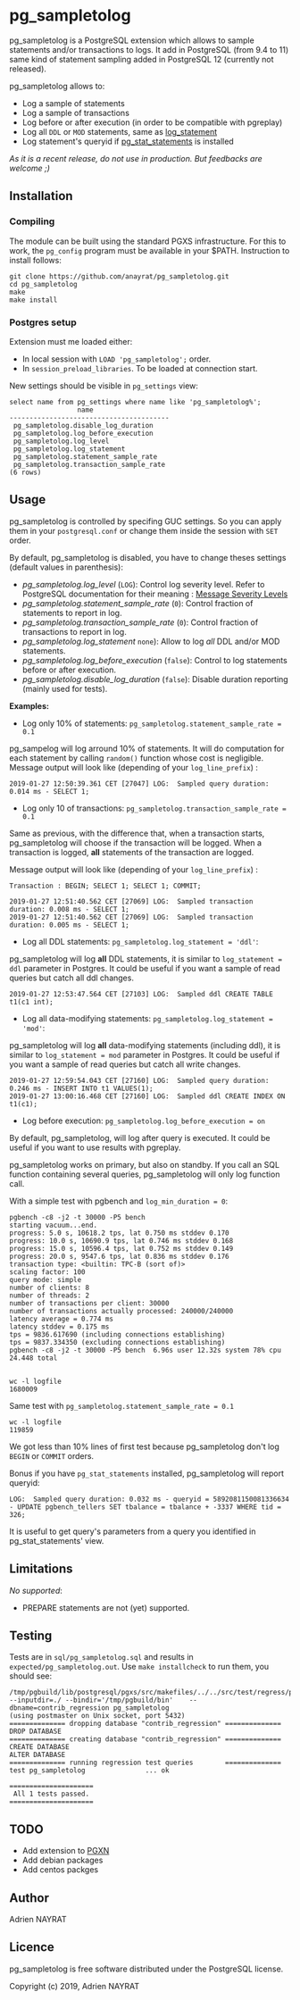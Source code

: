 # pg_sampletolog

pg_sampletolog is a PostgreSQL extension which allows to sample statements and/or transactions to logs. It add in PostgreSQL (from 9.4 to 11) same kind of statement sampling added in PostgreSQL 12 (currently not released).

pg_sampletolog allows to:

  * Log a sample of statements
  * Log a sample of transactions
  * Log before or after execution (in order to be compatible with pgreplay)
  * Log all `DDL` or `MOD` statements, same as [log_statement](https://www.postgresql.org/docs/current/runtime-config-logging.html#GUC-LOG-STATEMENT)
  * Log statement's queryid if [pg_stat_statements](https://www.postgresql.org/docs/current/pgstatstatements.html) is installed


*As it is a recent release, do not use in production. But feedbacks are welcome ;)*

## Installation

### Compiling

The module can be built using the standard PGXS infrastructure. For this to work, the `pg_config` program must be available in your $PATH. Instruction to install follows:

```
git clone https://github.com/anayrat/pg_sampletolog.git
cd pg_sampletolog
make
make install
```

### Postgres setup

Extension must me loaded either:

  * In local session with `LOAD 'pg_sampletolog';` order.
  * In `session_preload_libraries`. To be loaded at connection start.

New settings should be visible in `pg_settings` view:

```
select name from pg_settings where name like 'pg_sampletolog%';
                 name                 
----------------------------------------
 pg_sampletolog.disable_log_duration
 pg_sampletolog.log_before_execution
 pg_sampletolog.log_level
 pg_sampletolog.log_statement
 pg_sampletolog.statement_sample_rate
 pg_sampletolog.transaction_sample_rate
(6 rows)
```


## Usage

pg_sampletolog is controlled by specifing GUC settings. So you can apply them in your `postgresql.conf` or change them inside the session with `SET` order.

By default, pg_sampletolog is disabled, you have to change theses settings (default values in parenthesis):

  * *pg_sampletolog.log_level* (`LOG`): Control log severity level. Refer to PostgreSQL documentation for their meaning : [Message Severity Levels](https://www.postgresql.org/docs/current/runtime-config-logging.html#RUNTIME-CONFIG-SEVERITY-LEVELS)
  * *pg_sampletolog.statement_sample_rate* (`0`): Control fraction of statements to report in log.
  * *pg_sampletolog.transaction_sample_rate* (`0`): Control fraction of transactions to report in log.
  * *pg_sampletolog.log_statement* `none`): Allow to log *all* DDL and/or MOD statements.
  * *pg_sampletolog.log_before_execution* (`false`): Control to log statements before or after execution.
  * *pg_sampletolog.disable_log_duration* (`false`): Disable duration reporting (mainly used for tests).


**Examples:**

  * Log only 10% of statements: `pg_sampletolog.statement_sample_rate = 0.1`

pg_sampelog will log arround 10% of statements. It will do computation for each statement by calling `random()` function whose cost is negligible. Message output will look like (depending of your `log_line_prefix`) :
```
2019-01-27 12:50:39.361 CET [27047] LOG:  Sampled query duration: 0.014 ms - SELECT 1;
```

  * Log only 10 of transactions: `pg_sampletolog.transaction_sample_rate = 0.1`

Same as previous, with the difference that, when a transaction starts, pg_sampletolog will choose if the transaction will be logged. When a transaction is logged, **all** statements of the transaction are logged.

Message output will look like (depending of your `log_line_prefix`) :
```
Transaction : BEGIN; SELECT 1; SELECT 1; COMMIT;

2019-01-27 12:51:40.562 CET [27069] LOG:  Sampled transaction duration: 0.008 ms - SELECT 1;
2019-01-27 12:51:40.562 CET [27069] LOG:  Sampled transaction duration: 0.005 ms - SELECT 1;
```

  * Log all DDL statements: `pg_sampletolog.log_statement = 'ddl'`:

pg_sampletolog will log **all** DDL statements, it is similar to `log_statement = ddl` parameter in Postgres. It could be useful if you want a sample of read queries but catch all ddl changes.

```
2019-01-27 12:53:47.564 CET [27103] LOG:  Sampled ddl CREATE TABLE t1(c1 int);
```

  * Log all data-modifying statements: `pg_sampletolog.log_statement = 'mod'`:

pg_sampletolog will log **all** data-modifying statements (including ddl), it is similar to `log_statement = mod` parameter in Postgres. It could be useful if you want a sample of read queries but catch all write changes.

```
2019-01-27 12:59:54.043 CET [27160] LOG:  Sampled query duration: 0.246 ms - INSERT INTO t1 VALUES(1);
2019-01-27 13:00:16.468 CET [27160] LOG:  Sampled ddl CREATE INDEX ON t1(c1);
```

  * Log before execution: `pg_sampletolog.log_before_execution = on`

By default, pg_sampletolog, will log after query is executed. It could be useful if you want to use results with pgreplay.


pg_sampletolog works on primary, but also on standby. If you call an SQL function containing several queries, pg_sampletolog will only log function call.


With a simple test with pgbench and `log_min_duration = 0`:
```
pgbench -c8 -j2 -t 30000 -P5 bench
starting vacuum...end.
progress: 5.0 s, 10618.2 tps, lat 0.750 ms stddev 0.170
progress: 10.0 s, 10690.9 tps, lat 0.746 ms stddev 0.168
progress: 15.0 s, 10596.4 tps, lat 0.752 ms stddev 0.149
progress: 20.0 s, 9547.6 tps, lat 0.836 ms stddev 0.176
transaction type: <builtin: TPC-B (sort of)>
scaling factor: 100
query mode: simple
number of clients: 8
number of threads: 2
number of transactions per client: 30000
number of transactions actually processed: 240000/240000
latency average = 0.774 ms
latency stddev = 0.175 ms
tps = 9836.617690 (including connections establishing)
tps = 9837.334350 (excluding connections establishing)
pgbench -c8 -j2 -t 30000 -P5 bench  6.96s user 12.32s system 78% cpu 24.448 total


wc -l logfile
1680009
```

Same test with `pg_sampletolog.statement_sample_rate = 0.1`
```
wc -l logfile
119859
```

We got less than 10% lines of first test because pg_sampletolog don't log `BEGIN` or `COMMIT` orders.


Bonus if you have `pg_stat_statements` installed, pg_sampletolog will report queryid:
```
LOG:  Sampled query duration: 0.032 ms - queryid = 5892081150081336634 - UPDATE pgbench_tellers SET tbalance = tbalance + -3337 WHERE tid = 326;
```

It is useful to get query's parameters from a query you identified in pg_stat_statements' view.

## Limitations

*No supported*:

  * PREPARE statements are not (yet) supported.

## Testing

Tests are in `sql/pg_sampletolog.sql` and results in `expected/pg_sampletolog.out`.
Use `make installcheck` to run them, you should see:

```
/tmp/pgbuild/lib/postgresql/pgxs/src/makefiles/../../src/test/regress/pg_regress --inputdir=./ --bindir='/tmp/pgbuild/bin'    --dbname=contrib_regression pg_sampletolog
(using postmaster on Unix socket, port 5432)
============== dropping database "contrib_regression" ==============
DROP DATABASE
============== creating database "contrib_regression" ==============
CREATE DATABASE
ALTER DATABASE
============== running regression test queries        ==============
test pg_sampletolog               ... ok

=====================
 All 1 tests passed. 
=====================
```


## TODO

  * Add extension to [PGXN](https://pgxn.org)
  * Add debian packages
  * Add centos packges

## Author

Adrien NAYRAT

## Licence

pg_sampletolog is free software distributed under the PostgreSQL license.

Copyright (c) 2019, Adrien NAYRAT
